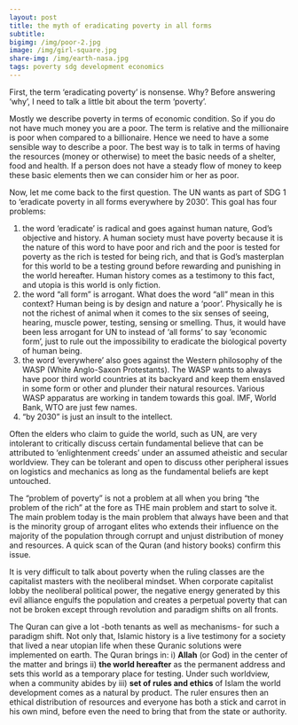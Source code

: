 ```yaml
---
layout: post
title: the myth of eradicating poverty in all forms
subtitle: 
bigimg: /img/poor-2.jpg
image: /img/girl-square.jpg
share-img: /img/earth-nasa.jpg
tags: poverty sdg development economics
---
```

First, the term ‘eradicating poverty’ is nonsense. Why? Before answering ‘why’, I need to talk a little bit about the term ‘poverty’.

Mostly we describe poverty in terms of economic condition. So if you do not have much money you are a poor. The term is relative and the millionaire is poor when compared to a billionaire. Hence we need to have a some sensible way to describe a poor. The best way is to talk in terms of having the resources (money or otherwise) to meet the basic needs of a shelter, food and health. If a person does not have a steady flow of money to keep these basic elements then we can consider him or her as poor.

Now, let me come back to the first question. The UN wants as part of SDG 1 to ‘eradicate poverty in all forms everywhere by 2030’. This goal has four problems:

1. the word ‘eradicate’ is radical and goes against human nature, God’s objective and history. A human society must have poverty because it is the nature of this word to have poor and rich and the poor is tested for poverty as the rich is tested for being rich, and that is God’s masterplan for this world to be a testing ground before rewarding and punishing in the world hereafter. Human history comes as a testimony to this fact, and utopia is this world is only fiction.
2. the word “all form” is arrogant. What does the word “all” mean in this context? Human being is by design and nature a ‘poor’. Physically he is not the richest of animal when it comes to the six senses of seeing, hearing, muscle power, testing, sensing or smelling. Thus, it would have been less arrogant for UN to instead of ‘all forms’ to say ‘economic form’, just to rule out the impossibility to eradicate the biological poverty of human being.
3. the word ‘everywhere’ also goes against the Western philosophy of the WASP (White Anglo-Saxon Protestants). The WASP wants to always have poor third world countries at its backyard and keep them enslaved in some form or other and plunder their natural resources. Various WASP apparatus are working in tandem towards this goal. IMF, World Bank, WTO are just few names.
4. “by 2030” is just an insult to the intellect.

Often the elders who claim to guide the world, such as UN, are very intolerant to critically discuss certain fundamental believe that can be attributed to ‘enlightenment creeds’ under an assumed atheistic and secular worldview. They can be tolerant and open to discuss other peripheral issues on logistics and mechanics as long as the fundamental beliefs are kept untouched.

The “problem of poverty” is not a problem at all when you bring “the problem of the rich” at the fore as THE main problem and start to solve it. The main problem today is the main problem that always have been and that is the minority group of arrogant elites who extends their influence on the majority of the population through corrupt and unjust distribution of money and resources. A quick scan of the Quran (and history books) confirm this issue.

It is very difficult to talk about poverty when the ruling classes are the capitalist masters with the neoliberal mindset. When corporate capitalist lobby the neoliberal political power, the negative energy generated by this evil alliance engulfs the population and creates a perpetual poverty that can not be broken except through revolution and paradigm shifts on all fronts.

The Quran can give a lot -both tenants as well as mechanisms- for such a paradigm shift. Not only that, Islamic history is a live testimony for a society that lived a near utopian life when these Quranic solutions were implemented on earth. The Quran brings in: i) **Allah** (or God) in the center of the matter and brings ii) **the world hereafter** as the permanent address and sets this world as a temporary place for testing. Under such worldview, when a community abides by iii) **set of rules and ethics** of Islam the world development comes as a natural by product. The ruler ensures then an ethical distribution of resources and everyone has both a stick and carrot in his own mind, before even the need to bring that from the state or authority.